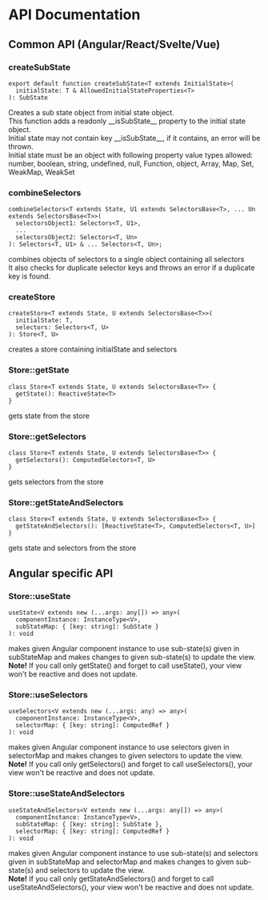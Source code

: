 # API Documentation

## Common API (Angular/React/Svelte/Vue)

### createSubState
    
    export default function createSubState<T extends InitialState>(
      initialState: T & AllowedInitialStateProperties<T>
    ): SubState
    
Creates a sub state object from initial state object.<br/>
This function adds a readonly \_\_isSubState\_\_ property to the initial state object.<br/>
Initial state may not contain key __isSubState\__, if it contains, an error will be thrown.<br/>
Initial state must be an object with following property value types allowed: number, boolean, string, undefined, null,
Function, object, Array<any>, Map, Set, WeakMap, WeakSet
    
### combineSelectors

    combineSelectors<T extends State, U1 extends SelectorsBase<T>, ... Un extends SelectorsBase<T>>(
      selectorsObject1: Selectors<T, U1>,
      ...
      selectorsObject2: Selectors<T, Un>
    ): Selectors<T, U1> & ... Selectors<T, Un>;
    
combines objects of selectors to a single object containing all selectors<br/>
It also checks for duplicate selector keys and throws an error if a duplicate key is found.<br/>

### createStore

    createStore<T extends State, U extends SelectorsBase<T>>(
      initialState: T,
      selectors: Selectors<T, U>
    ): Store<T, U>
    
creates a store containing initialState and selectors

### Store::getState  
    
    class Store<T extends State, U extends SelectorsBase<T>> {
      getState(): ReactiveState<T>
    }
    
gets state from the store

### Store::getSelectors      
    
    class Store<T extends State, U extends SelectorsBase<T>> {
      getSelectors(): ComputedSelectors<T, U>
    }

gets selectors from the store
    
### Store::getStateAndSelectors
    
    class Store<T extends State, U extends SelectorsBase<T>> {
      getStateAndSelectors(): [ReactiveState<T>, ComputedSelectors<T, U>]
    }

gets state and selectors from the store

## Angular specific API

### Store::useState 
    
    useState<V extends new (...args: any[]) => any>(
      componentInstance: InstanceType<V>,
      subStateMap: { [key: string]: SubState }
    ): void
    
makes given Angular component instance to use sub-state(s) given in subStateMap and makes changes to given sub-state(s) to update the view.<br/>
**Note!** If you call only getState() and forget to call useState(), your view won't be reactive and does not update.

### Store::useSelectors

    useSelectors<V extends new (...args: any) => any>(
      componentInstance: InstanceType<V>,
      selectorMap: { [key: string]: ComputedRef }
    ): void 
    
makes given Angular component instance to use selectors given in selectorMap and makes changes to given selectors to update the view.<br/>
**Note!** If you call only getSelectors() and forget to call useSelectors(), your view won't be reactive and does not update.

### Store::useStateAndSelectors

    useStateAndSelectors<V extends new (...args: any[]) => any>(
      componentInstance: InstanceType<V>,
      subStateMap: { [key: string]: SubState },
      selectorMap: { [key: string]: ComputedRef }
    ): void
    
makes given Angular component instance to use sub-state(s) and selectors given in subStateMap and selectorMap and makes changes to given sub-state(s)
and selectors to update the view.<br/>
**Note!** If you call only getStateAndSelectors() and forget to call useStateAndSelectors(), your view won't be reactive and does not update.
